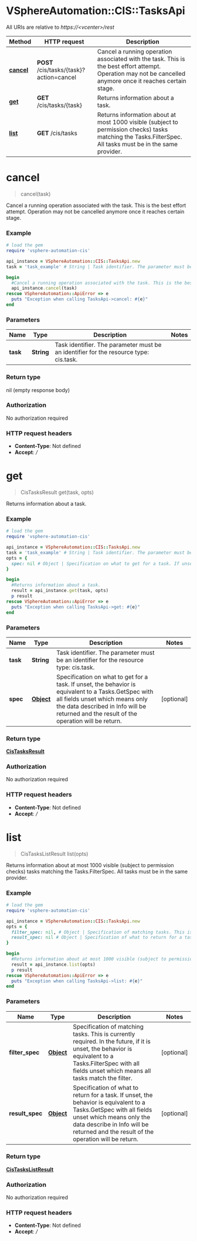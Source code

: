 # VSphereAutomation::CIS::TasksApi

All URIs are relative to *https://&lt;vcenter&gt;/rest*

Method | HTTP request | Description
------------- | ------------- | -------------
[**cancel**](TasksApi.md#cancel) | **POST** /cis/tasks/{task}?action&#x3D;cancel | Cancel a running operation associated with the task. This is the best effort attempt. Operation may not be cancelled anymore once it reaches certain stage.
[**get**](TasksApi.md#get) | **GET** /cis/tasks/{task} | Returns information about a task.
[**list**](TasksApi.md#list) | **GET** /cis/tasks | Returns information about at most 1000 visible (subject to permission checks) tasks matching the Tasks.FilterSpec. All tasks must be in the same provider.


# **cancel**
> cancel(task)

Cancel a running operation associated with the task. This is the best effort attempt. Operation may not be cancelled anymore once it reaches certain stage.

### Example
```ruby
# load the gem
require 'vsphere-automation-cis'

api_instance = VSphereAutomation::CIS::TasksApi.new
task = 'task_example' # String | Task identifier. The parameter must be an identifier for the resource type: cis.task.

begin
  #Cancel a running operation associated with the task. This is the best effort attempt. Operation may not be cancelled anymore once it reaches certain stage.
  api_instance.cancel(task)
rescue VSphereAutomation::ApiError => e
  puts "Exception when calling TasksApi->cancel: #{e}"
end
```

### Parameters

Name | Type | Description  | Notes
------------- | ------------- | ------------- | -------------
 **task** | **String**| Task identifier. The parameter must be an identifier for the resource type: cis.task. | 

### Return type

nil (empty response body)

### Authorization

No authorization required

### HTTP request headers

 - **Content-Type**: Not defined
 - **Accept**: */*



# **get**
> CisTasksResult get(task, opts)

Returns information about a task.

### Example
```ruby
# load the gem
require 'vsphere-automation-cis'

api_instance = VSphereAutomation::CIS::TasksApi.new
task = 'task_example' # String | Task identifier. The parameter must be an identifier for the resource type: cis.task.
opts = {
  spec: nil # Object | Specification on what to get for a task. If unset, the behavior is equivalent to a Tasks.GetSpec with all fields unset which means only the data described in Info will be returned and the result of the operation will be return.
}

begin
  #Returns information about a task.
  result = api_instance.get(task, opts)
  p result
rescue VSphereAutomation::ApiError => e
  puts "Exception when calling TasksApi->get: #{e}"
end
```

### Parameters

Name | Type | Description  | Notes
------------- | ------------- | ------------- | -------------
 **task** | **String**| Task identifier. The parameter must be an identifier for the resource type: cis.task. | 
 **spec** | [**Object**](.md)| Specification on what to get for a task. If unset, the behavior is equivalent to a Tasks.GetSpec with all fields unset which means only the data described in Info will be returned and the result of the operation will be return. | [optional] 

### Return type

[**CisTasksResult**](CisTasksResult.md)

### Authorization

No authorization required

### HTTP request headers

 - **Content-Type**: Not defined
 - **Accept**: */*



# **list**
> CisTasksListResult list(opts)

Returns information about at most 1000 visible (subject to permission checks) tasks matching the Tasks.FilterSpec. All tasks must be in the same provider.

### Example
```ruby
# load the gem
require 'vsphere-automation-cis'

api_instance = VSphereAutomation::CIS::TasksApi.new
opts = {
  filter_spec: nil, # Object | Specification of matching tasks. This is currently required. In the future, if it is unset, the behavior is equivalent to a Tasks.FilterSpec with all fields unset which means all tasks match the filter.
  result_spec: nil # Object | Specification of what to return for a task. If unset, the behavior is equivalent to a Tasks.GetSpec with all fields unset which means only the data describe in Info will be returned and the result of the operation will be return.
}

begin
  #Returns information about at most 1000 visible (subject to permission checks) tasks matching the Tasks.FilterSpec. All tasks must be in the same provider.
  result = api_instance.list(opts)
  p result
rescue VSphereAutomation::ApiError => e
  puts "Exception when calling TasksApi->list: #{e}"
end
```

### Parameters

Name | Type | Description  | Notes
------------- | ------------- | ------------- | -------------
 **filter_spec** | [**Object**](.md)| Specification of matching tasks. This is currently required. In the future, if it is unset, the behavior is equivalent to a Tasks.FilterSpec with all fields unset which means all tasks match the filter. | [optional] 
 **result_spec** | [**Object**](.md)| Specification of what to return for a task. If unset, the behavior is equivalent to a Tasks.GetSpec with all fields unset which means only the data describe in Info will be returned and the result of the operation will be return. | [optional] 

### Return type

[**CisTasksListResult**](CisTasksListResult.md)

### Authorization

No authorization required

### HTTP request headers

 - **Content-Type**: Not defined
 - **Accept**: */*



